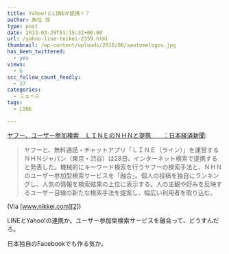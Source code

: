 ```yaml
---
title: Yahoo!とLINEが提携！？
author: 魚住 惇
type: post
date: 2013-03-29T01:15:32+00:00
url: /yahoo-line-teikei-2359.html
thumbnail: /wp-content/uploads/2016/06/saotomelogos.jpg
has_been_twittered:
  - yes
views:
  - 6
scc_follow_count_feedly:
  - 37
categories:
  - ニュース
tags:
  - LINE

---
```

[ヤフー、ユーザー参加検索　ＬＩＮＥのＮＨＮと提携　　：日本経済新聞][1]:

> <span>ヤフーと、無料通話・チャットアプリ「ＬＩＮＥ（ライン）」を運営するＮＨＮジャパン（東京・渋谷）は28日、インターネット検索で提携すると発表した。機械的にキーワード検索を行うヤフーの検索手法と、ＮＨＮのユーザー参加型検索サービスを「融合」。個人の投稿を独自にランキングし、人気の情報を検索結果の上位に表示する。人の主観や好みを反映するユーザー目線の新たな検索手法を提案し、幅広い利用者を取り込む。</span>

(Via [www.nikkei.com][2])

<!--more-->

LINEとYahoo!の連携か。ユーザー参加型検索サービスを融合って、どうすんだろ。

日本独自のFacebookでも作る気か。

 [1]: http://www.nikkei.com/article/DGXNASDD280ST_Y3A320C1TJ0000/?dg=1&n_cid=DSGGL001
 [2]: http://www.nikkei.com